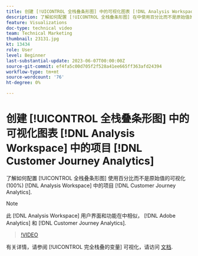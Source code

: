 ```yaml
---
title: 创建 [!UICONTROL 全栈叠条形图] 中的可视化图表 [!DNL Analysis Workspace] 项目
description: 了解如何配置 [!UICONTROL 全栈叠条形图] 在中使用百分比而不是原始值的可视化 [!DNL Analysis Workspace] 中的项目 [!DNL Customer Journey Analytics].
feature: Visualizations
doc-type: technical video
team: Technical Marketing
thumbnail: 23131.jpg
kt: 13434
role: User
level: Beginner
last-substantial-update: 2023-06-07T00:00:00Z
source-git-commit: ef4fa5c00d705f2f528a41ee665ff363afd24394
workflow-type: tm+mt
source-wordcount: '76'
ht-degree: 0%

---
```


# 创建 [!UICONTROL 全栈叠条形图] 中的可视化图表 [!DNL Analysis Workspace] 中的项目 [!DNL Customer Journey Analytics]

了解如何配置 [!UICONTROL 全栈叠条形图] 使用百分比而不是原始值的可视化(100%) [!DNL Analysis Workspace] 中的项目 [!DNL Customer Journey Analytics].

>[!NOTE]
>
>此 [!DNL Analysis Workspace] 用户界面和功能在中相似， [!DNL Adobe Analytics] 和 [!DNL Customer Journey Analytics].

>[!VIDEO](https://video.tv.adobe.com/v/23131/?quality=12&learn=on)

有关详情，请参阅 [!UICONTROL 完全栈叠的变量] 可视化，请访问 [文档](https://experienceleague.adobe.com/docs/analytics-platform/using/cja-workspace/visualizations/bar.html).
